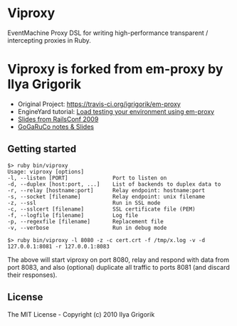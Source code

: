 # Viproxy

EventMachine Proxy DSL for writing high-performance transparent / intercepting proxies in Ruby.

# Viproxy is forked from em-proxy by Ilya Grigorik
- Original Project: https://travis-ci.org/igrigorik/em-proxy
- EngineYard tutorial: [Load testing your environment using em-proxy](http://docs.engineyard.com/em-proxy.html)
- [Slides from RailsConf 2009](http://bit.ly/D7oWB)
- [GoGaRuCo notes & Slides](http://www.igvita.com/2009/04/20/ruby-proxies-for-scale-and-monitoring/)

## Getting started

    $> ruby bin/viproxy
    Usage: viproxy [options]
    -l, --listen [PORT]              Port to listen on
    -d, --duplex [host:port, ...]    List of backends to duplex data to
    -r, --relay [hostname:port]      Relay endpoint: hostname:port
    -s, --socket [filename]          Relay endpoint: unix filename
    -z, --ssl                        Run in SSL mode
    -c, --sslcert [filename]         SSL certificate file (PEM)
    -f, --logfile [filename]         Log file
    -p, --regexfile [filename]       Replacement file
    -v, --verbose                    Run in debug mode

    $> ruby bin/viproxy -l 8080 -z -c cert.crt -f /tmp/x.log -v -d 127.0.0.1:8081 -r 127.0.0.1:8083

The above will start viproxy on port 8080, relay and respond with data from port 8083, and also (optional) duplicate all traffic to ports 8081 (and discard their responses).


## License

The MIT License - Copyright (c) 2010 Ilya Grigorik
